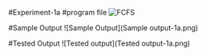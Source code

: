 #Experiment-1a
#program file
![FCFS](fcfs)

#Sample Output
![Sample Output](Sample output-1a.png)

#Tested Output
![Tested output](Tested output-1a.png)
